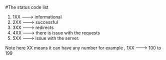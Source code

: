 #The status code list 

1. 1XX   --->   informational
2. 2XX   --->   successful
3. 3XX   --->   redirects
4. 4XX   --->   there is issue with the requests
5. 5XX   --->   issue with the server.

Note here XX means it can have any number
        for example ,  1XX  --->  100 to 199
